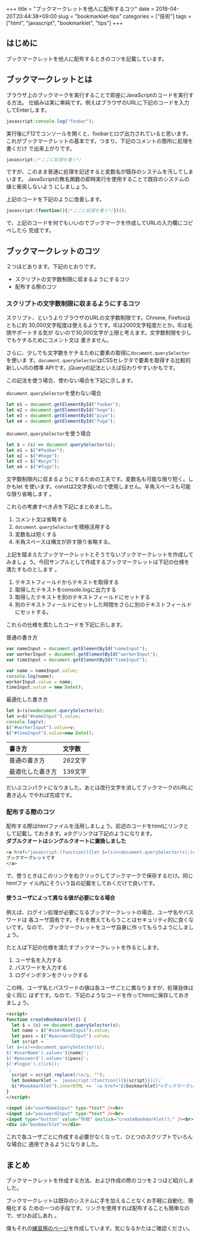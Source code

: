 +++
title = "ブックマークレットを他人に配布するコツ"
date = 2018-04-20T20:44:38+09:00
slug = "bookmarklet-tips"
categories = ["技術"]
tags = ["html", "javascript", "bookmarklet", "tips"]
+++

はじめに
------------------------------------------------------------------------------

ブックマークレットを他人に配布するときのコツを記載しています。

ブックマークレットとは
------------------------------------------------------------------------------

ブラウザ上のブックマークを実行することで即座にJavaScriptのコードを実行する方法。
仕組みは実に単純です。例えばブラウザのURLに下記のコードを入力してEnterします。

```javascript
javascript:console.log("foobar");
```

実行後にF12でコンソールを開くと、foobarとログ出力されていると思います。
これがブックマークレットの基本です。つまり、下記のコメントの箇所に処理を書くだけ
で出来上がりです。

```javascript
javascript:/*ここに処理を書く*/
```

ですが、このまま普通に処理を記述すると変数名が既存のシステムを汚してしまいます。
JavaScriptの無名関数の即時実行を使用することで既存のシステムの値と衝突しないよう
にしましょう。

上記のコードを下記のように改善します。

```javascript
javascript:(function(){/*ここに処理を書く*/})();
```

で、上記のコードを何でもいいのでブックマークを作成してURLの入力欄にコピペしたら
完成です。

ブックマークレットのコツ
------------------------------------------------------------------------------

２つほどあります。下記のとおりです。

- スクリプトの文字数制限に収まるようにするコツ
- 配布する際のコツ

### スクリプトの文字数制限に収まるようにするコツ

スクリプト、というよりブラウザのURLの文字数制限です。Chrome, Firefoxはともに約
30,000文字程度は使えるようです。IEは2000文字程度だとか。IEは毛頭サポートする気が
ないので30,000文字が上限と考えます。文字数制限を少しでもケチるためにコメント文は
書きません。

さらに、少しでも文字数をケチるために要素の取得に`document.querySelector`を使いま
す。`document.querySelector`はCSSセレクタで要素を取得する比較的新しいJSの標準
APIです。jQueryの記法といえば伝わりやすいかもです。

この記法を使う場合、使わない場合を下記に示します。

`document.querySelector`を使わない場合

```javascript
let e1 = document.getElementById("foobar");
let e2 = document.getElementById("hoge");
let e3 = document.getElementById("piyo");
let e4 = document.getElementById("fuga");
```

`document.querySelector`を使う場合

```javascript
let $ = (s) => document.querySelector(s);
let e1 = $("#foobar");
let e2 = $("#hoge");
let e3 = $("#piyo");
let e4 = $("#fuga");
```

文字数制限内に収まるようにするための工夫です。変数名も可能な限り短く。しかもlet
を使います。constは2文字長いので使用しません。半角スペースも可能な限り省略します
。

これらの考慮すべき点を下記にまとめました。

1. コメント文は省略する
1. `document.querySelector`を積極活用する
1. 変数名は短くする
1. 半角スペースは構文が許す限り省略する。

上記を踏まえたブックマークレットとそうでないブックマークレットを作成してみましょ
う。今回サンプルとして作成するブックマークレットは下記の仕様を満たすものとします
。

1. テキストフィールドからテキストを取得する
1. 取得したテキストをconsole.logに出力する
1. 取得したテキストを別のテキストフィールドにセットする
1. 別のテキストフィールドにセットした時間をさらに別のテキストフィールドにセットする。

これらの仕様を満たしたコードを下記に示します。

普通の書き方

```javascript
var nameInput = document.getElementById("nameInput");
var workerInput = document.getElementById("workerInput");
var timeInput = document.getElementById("timeInput");

var name = nameInput.value;
console.log(name);
workerInput.value = name;
timeInput.value = new Date();
```

最適化した書き方

```javascript
let $=(s)=>document.querySelector(s);
let v=$("#nameInput").value;
console.log(v);
$("#workerInput").value=v;
$("#timeInput").value=new Date();
```

| 書き方           | 文字数  |
|:-----------------|:--------|
| 普通の書き方     | 262文字 |
| 最適化した書き方 | 139文字 |

だいぶコンパクトになりました。あとは改行文字を消してブックマークのURLに書き込ん
でやれば完成です。

### 配布する際のコツ

配布する際はhtmlファイルを活用しましょう。前述のコードをhtmlにリンクとして記載し
ておきます。aタグリンクは下記のようになります。  
**ダブルクオートはシングルクオートに置換しました**

```html
<a href="javascript:(function(){let $=(s)=>document.querySelector(s);let v=$('#nameInput').value;console.log(v);$('#workerInput').value=v;$('#timeInput').value=new Date();})();" >
ブックマークレットです
</a>
```

で、使うときはこのリンクを右クリックしてブックマークで保存するだけ。同じhtmlファ
イル内にそういう旨の記載をしておくだけで良いです。

#### 使うユーザによって異なる値が必要になる場合

例えば、ログイン処理が必要になるブックマークレットの場合、ユーザ名やパスワードは
各ユーザ固有です。それを教えてもらうことはセキュリティ的に良くないです。なので、
ブックマークレットをユーザ自身に作ってもらうようにしましょう。

たとえば下記の仕様を満たすブックマークレットを作るとします。

1. ユーザ名を入力する
1. パスワードを入力する
1. ログインボタンをクリックする

この時、ユーザ名とパスワードの値は各ユーザごとに異なりますが、処理自体は全く同じ
はずです。なので、下記のようなコードを作ってhtmlに保存しておきましょう。

```html
<script>
function createBookmarklet() {
  let $ = (s) => document.querySelector(s);
  let name = $("#userNameInput").value;
  let pass = $("#passwordInput").value;
  let script = `
let $=(s)=>document.querySelector(s);
$('#userName').value='${name}';
$('#password').value='${pass}';
$('#login').click();
`;
  script = script.replace(/\n/g, "");
  let bookmarklet = `javascript:(function(){${script}})();`
  $("#bookmarklet").innerHTML += `<a href="${bookmarklet}">ブックマークレット</a><br>`;
}
</script>

<input id="userNameInput" type-"text" /><br>
<input id="passwordInput" type-"text" /><br>
<input type="button" value="作成" onclick="createBookmarklet();" /><br>
<div id="bookmarklet"></div>
```

これで各ユーザごとに作成する必要がなくなって、ひとつのスクリプトでいろんな場合に
適用できるようになりました。

まとめ
------------------------------------------------------------------------------

ブックマークレットを作成する方法、および作成の際のコツを２つほど紹介しました。

ブックマークレットは既存のシステムに手を加えることなくお手軽に自動化、簡略化する
ための一つの手段です。リンクを使用すれば配布することも簡単なので、ぜひお試しあれ
。

僕もそれの[練習用のページ](https://jiro4989.github.io/html-js-css-training/)を作成しています。気になるかたはご確認ください。

